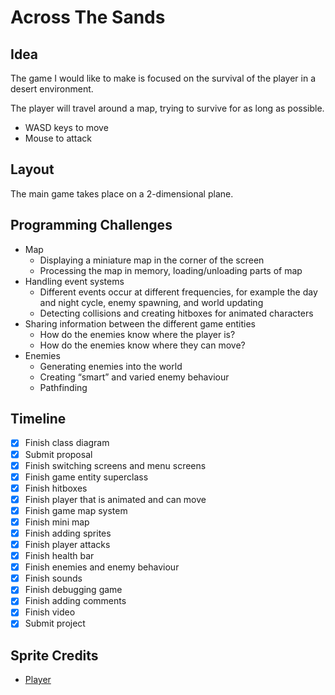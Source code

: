 # Across The Sands

## Idea

The game I would like to make is  focused on the survival of the player in a desert environment.

The player will travel around a map, trying to survive for as long as possible.

- WASD keys to move
- Mouse to attack

## Layout

The main game takes place on a 2-dimensional plane.

## Programming Challenges

- Map
  - Displaying a miniature map in the corner of the screen
  - Processing the map in memory, loading/unloading parts of map
- Handling event systems
  - Different events occur at different frequencies, for example the day and night cycle, enemy spawning, and world updating
  - Detecting collisions and creating hitboxes for animated characters
- Sharing information between the different game entities
  - How do the enemies know where the player is?
  - How do the enemies know where they can move?
- Enemies
  - Generating enemies into the world
  - Creating “smart” and varied enemy behaviour
  - Pathfinding

## Timeline

- [x] Finish class diagram
- [x] Submit proposal
- [x] Finish switching screens and menu screens
- [x] Finish game entity superclass
- [x] Finish hitboxes
- [x] Finish player that is animated and can move
- [x] Finish game map system
- [x] Finish mini map
- [x] Finish adding sprites
- [x] Finish player attacks
- [x] Finish health bar
- [x] Finish enemies and enemy behaviour
- [x] Finish sounds
- [x] Finish debugging game
- [x] Finish adding comments
- [x] Finish video
- [x] Submit project

## Sprite Credits

- [Player](https://craftpix.net/freebies/free-desert-enemy-sprite-sheets-pixel-art/)